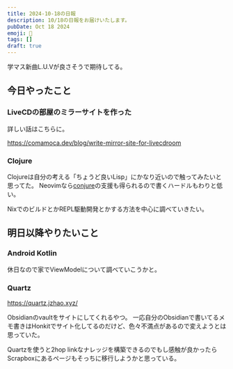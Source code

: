 ```yaml
---
title: 2024-10-18の日報
description: 10/18の日報をお届けいたします。
pubDate: Oct 18 2024
emoji: 🦊
tags: []
draft: true
---
```


学マス新曲L.U.Vが良さそうで期待してる。

## 今日やったこと

### LiveCDの部屋のミラーサイトを作った

詳しい話はこちらに。

https://comamoca.dev/blog/write-mirror-site-for-livecdroom

### Clojure

Clojureは自分の考える「ちょうど良いLisp」にかなり近いので触ってみたいと思ってた。
Neovimなら[conjure](https://github.com/Olical/conjure)の支援も得られるので書くハードルもわりと低い。

NixでのビルドとかREPL駆動開発とかする方法を中心に調べていきたい。

## 明日以降やりたいこと

### Android Kotlin

休日なので家でViewModelについて調べていこうかと。

### Quartz

https://quartz.jzhao.xyz/

Obsidianのvaultをサイトにしてくれるやつ。
一応自分のObsidianで書いてるメモ書きはHonkitでサイト化してるのだけど、色々不満点があるので変えようとは思っていた。

Quartzを使うと2hop
linkなナレッジを構築できるのでもし感触が良かったらScrapboxにあるページもそっちに移行しようかと思っている。
